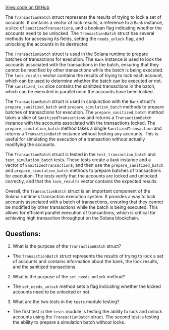 [View code on GitHub](https://github.com/solana-labs/solana/blob/master/runtime/src/transaction_batch.rs)

The `TransactionBatch` struct represents the results of trying to lock a set of accounts. It contains a vector of lock results, a reference to a `Bank` instance, a slice of `SanitizedTransaction`s, and a boolean flag indicating whether the accounts need to be unlocked. The `TransactionBatch` struct has several methods for accessing its fields, setting the `needs_unlock` flag, and unlocking the accounts in its destructor.

The `TransactionBatch` struct is used in the Solana runtime to prepare batches of transactions for execution. The `Bank` instance is used to lock the accounts associated with the transactions in the batch, ensuring that they cannot be modified by other transactions while the batch is being executed. The `lock_results` vector contains the results of trying to lock each account, which can be used to determine whether the batch can be executed or not. The `sanitized_txs` slice contains the sanitized transactions in the batch, which can be executed in parallel once the accounts have been locked.

The `TransactionBatch` struct is used in conjunction with the `Bank` struct's `prepare_sanitized_batch` and `prepare_simulation_batch` methods to prepare batches of transactions for execution. The `prepare_sanitized_batch` method takes a slice of `SanitizedTransaction`s and returns a `TransactionBatch` instance with the accounts associated with the transactions locked. The `prepare_simulation_batch` method takes a single `SanitizedTransaction` and returns a `TransactionBatch` instance without locking any accounts. This is useful for simulating the execution of a transaction without actually modifying the accounts.

The `TransactionBatch` struct is tested in the `test_transaction_batch` and `test_simulation_batch` tests. These tests create a `Bank` instance and a vector of `SanitizedTransaction`s, and then use the `prepare_sanitized_batch` and `prepare_simulation_batch` methods to prepare batches of transactions for execution. The tests verify that the accounts are locked and unlocked correctly, and that the `lock_results` vector contains the expected results.

Overall, the `TransactionBatch` struct is an important component of the Solana runtime's transaction execution system. It provides a way to lock accounts associated with a batch of transactions, ensuring that they cannot be modified by other transactions while the batch is being executed. This allows for efficient parallel execution of transactions, which is critical for achieving high transaction throughput on the Solana blockchain.
## Questions: 
 1. What is the purpose of the `TransactionBatch` struct?
- The `TransactionBatch` struct represents the results of trying to lock a set of accounts and contains information about the bank, the lock results, and the sanitized transactions.
2. What is the purpose of the `set_needs_unlock` method?
- The `set_needs_unlock` method sets a flag indicating whether the locked accounts need to be unlocked or not.
3. What are the two tests in the `tests` module testing?
- The first test in the `tests` module is testing the ability to lock and unlock accounts using the `TransactionBatch` struct. The second test is testing the ability to prepare a simulation batch without locks.